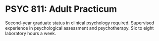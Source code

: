 # PSYC 811: Adult Practicum

Second-year graduate status in clinical psychology required. Supervised experience in psychological assessment and psychotherapy. Six to eight laboratory hours a week.